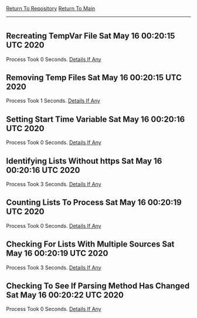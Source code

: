 [Return To Repository](https://github.com/deathbybandaid/piholeparser/)
[Return To Main](https://github.com/deathbybandaid/piholeparser/blob/master/RecentRunLogs/Mainlog.md)
____________________________________
# 
## Recreating TempVar File Sat May 16 00:20:15 UTC 2020
Process Took 0 Seconds.
[Details If Any](https://github.com/deathbybandaid/piholeparser/blob/master/RecentRunLogs/TopLevelScripts/10-Running-Initial-Tasks/08-Recreating-TempVar-File.md)

## Removing Temp Files Sat May 16 00:20:15 UTC 2020
Process Took 1 Seconds.
[Details If Any](https://github.com/deathbybandaid/piholeparser/blob/master/RecentRunLogs/TopLevelScripts/10-Running-Initial-Tasks/10-Removing-Temp-Files.md)

## Setting Start Time Variable Sat May 16 00:20:16 UTC 2020
Process Took 0 Seconds.
[Details If Any](https://github.com/deathbybandaid/piholeparser/blob/master/RecentRunLogs/TopLevelScripts/10-Running-Initial-Tasks/15-Setting-Start-Time-Variable.md)

## Identifying Lists Without https Sat May 16 00:20:16 UTC 2020
Process Took 3 Seconds.
[Details If Any](https://github.com/deathbybandaid/piholeparser/blob/master/RecentRunLogs/TopLevelScripts/10-Running-Initial-Tasks/20-Identifying-Lists-Without-https.md)

## Counting Lists To Process Sat May 16 00:20:19 UTC 2020
Process Took 0 Seconds.
[Details If Any](https://github.com/deathbybandaid/piholeparser/blob/master/RecentRunLogs/TopLevelScripts/10-Running-Initial-Tasks/25-Counting-Lists-To-Process.md)

## Checking For Lists With Multiple Sources Sat May 16 00:20:19 UTC 2020
Process Took 3 Seconds.
[Details If Any](https://github.com/deathbybandaid/piholeparser/blob/master/RecentRunLogs/TopLevelScripts/10-Running-Initial-Tasks/30-Checking-For-Lists-With-Multiple-Sources.md)

## Checking To See If Parsing Method Has Changed Sat May 16 00:20:22 UTC 2020
Process Took 0 Seconds.
[Details If Any](https://github.com/deathbybandaid/piholeparser/blob/master/RecentRunLogs/TopLevelScripts/10-Running-Initial-Tasks/70-Checking-To-See-If-Parsing-Method-Has-Changed.md)

